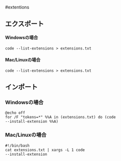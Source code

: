#extentions
## エクスポート
#### Windowsの場合  
<code>code --list-extensions > extensions.txt </code>

#### Mac/Linuxの場合  
<code>code --list-extensions > extensions.txt </code>


## インポート
### Windowsの場合  
<code>@echo off </code>  
<code>for /F "tokens=*" %%A in (extensions.txt) do (code --install-extension %%A)</code>  

### Mac/Linuxの場合  
<code>#!/bin/bash </code>  
<code>cat extensions.txt | xargs -L 1 code --install-extension</code>  